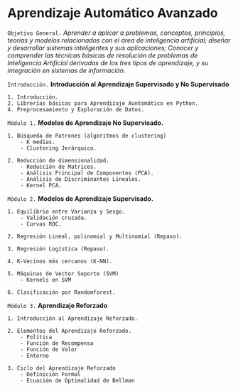 # Aprendizaje Automático Avanzado


`Objetivo General.` *Aprender a aplicar a problemas, conceptos, principios, teorías y modelos relacionados con el área de inteligencia artificial; diseñar y desarrollar sistemas inteligentes y sus aplicaciones; Conocer y comprender las técnicas básicas de resolución de problemas de Inteligencia Artificial derivadas de los tres tipos de aprendizaje, y su integración en 
sistemas de información.*

`Introducción.` **Introducción al Aprendizaje Supervisado y No Supervisado**

    1. Introducción. 
    2. Librerías básicas para Aprendizaje Auntomático en Python.
    4. Preprocesamiento y Exploración de Datos.
        
`Módulo 1.` **Modelos de Aprendizaje No Supervisado.**

    1. Búsqueda de Patrones (algoritmos de clustering) 
        - K medias.
        - Clustering Jerárquico.
        
    2. Reducción de dimensionalidad.
        - Reducción de Matrices.
        - Análisis Principal de Componentes (PCA).
        - Análisis de Discriminantes Lineales.
        - Kernel PCA.
        
            
   

`Módulo 2.` **Modelos de Aprendizaje Supervisado.**
    
    1. Equilibrio entre Varianza y Sesgo.
        - Validación cruzada.
        - Curvas ROC.
    
    2. Regresión Lineal, polinomial y Multinomial (Repaso).       
    
    3. Regresión Logística (Repaso).       
   
    4. K-Vecinos más cercanos (K-NN).
        
    5. Máquinas de Vector Soporte (SVM)
        - Kernels en SVM
        
    6. Clasificación por Randomforest.


`Módulo 3.` **Aprendizaje Reforzado**
    
    1. Introducción al Aprendizaje Reforzado.
    
    2. Elementos del Aprendizaje Reforzado.
        - Política
        - Función de Recompensa
        - Función de Valor
        - Entorno
        
    3. Ciclo del Aprendizaje Reforzado
        - Definición Formal
        - Ecuación de Optimalidad de Bellman
    
    
    
